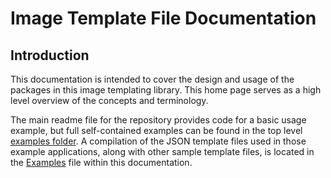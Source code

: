 # Image Template File Documentation

## Introduction

This documentation is intended to cover the design and usage of the packages in this image templating library. This home page serves as a high level overview of the concepts and terminology.

The main readme file for the repository provides code for a basic usage example, but full self-contained examples can be found in the top level [examples folder](../examples). A compilation of the JSON template files used in those example applications, along with other sample template files, is located in the [Examples](Examples.md) file within this documentation.